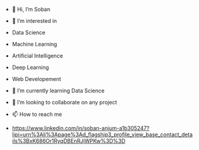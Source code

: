 - 👋 Hi, I’m Soban
- 👀 I’m interested in 
 
- Data Science
- Machine Learning
- Artificial Intelligence
- Deep Learning
- Web Developement
 
- 🌱 I’m currently learning Data Science
- 💞️ I’m looking to collaborate on any project
- 📫 How to reach me 

- https://www.linkedin.com/in/soban-anjum-a1b305247?lipi=urn%3Ali%3Apage%3Ad_flagship3_profile_view_base_contact_details%3BxK686Or1RyqDBEnRJjWPKw%3D%3D

<!---
SobanAnjum07/SobanAnjum07 is a ✨ special ✨ repository because its `README.md` (this file) appears on your GitHub profile.
You can click the Preview link to take a look at your changes.
--->
